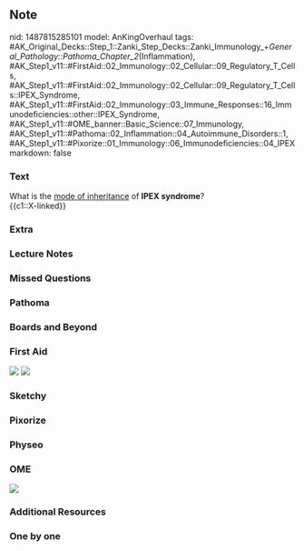 ## Note
nid: 1487815285101
model: AnKingOverhaul
tags: #AK_Original_Decks::Step_1::Zanki_Step_Decks::Zanki_Immunology_+_General_Pathology::Pathoma_Chapter_2_(Inflammation), #AK_Step1_v11::#FirstAid::02_Immunology::02_Cellular::09_Regulatory_T_Cells, #AK_Step1_v11::#FirstAid::02_Immunology::02_Cellular::09_Regulatory_T_Cells::IPEX_Syndrome, #AK_Step1_v11::#FirstAid::02_Immunology::03_Immune_Responses::16_Immunodeficiencies::other::IPEX_Syndrome, #AK_Step1_v11::#OME_banner::Basic_Science::07_Immunology, #AK_Step1_v11::#Pathoma::02_Inflammation::04_Autoimmune_Disorders::1, #AK_Step1_v11::#Pixorize::01_Immunology::06_Immunodeficiencies::04_IPEX
markdown: false

### Text
<div>
  What is the <u>mode of inheritance</u> of <b>IPEX syndrome</b>?
</div>
<div>
  {{c1::X-linked}}
</div>

### Extra


### Lecture Notes


### Missed Questions


### Pathoma


### Boards and Beyond


### First Aid
<img src="tmps1LFFf.png"> <img src="tmpuRAVva.png">

### Sketchy


### Pixorize


### Physeo


### OME
<div class="ome-widget">
  <a href=
  "https://onlinemeded.org/spa/immunology?ref=anki"><img src=
  "_OME_AnkiFlashcards_Topic_1.png"></a>
</div>

### Additional Resources


### One by one

